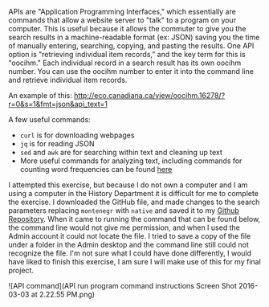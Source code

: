 APIs are "Application Programming Interfaces," which essentially are commands that allow a website server to "talk" to a program on your computer. This is useful because it allows the commuter to give you the search results in a machine-readable format (ex: JSON) saving you the time of manually entering, searching, copying, and pasting the results. One API option is "retrieving individual item records," and the key term for this is "oocihm." Each individual record in a search result has its own oocihm number. You can use the oocihm number to enter it into the command line and retrieve individual item records. 

An example of this: http://eco.canadiana.ca/view/oocihm.16278/?r=0&s=1&fmt=json&api_text=1 

A few useful commands:

* `curl` is for downloading webpages
* `jq`	is for reading JSON
* `sed` and `awk`  are for searching within text and cleaning up text
* More useful commands for analyzing text, including commands for counting word frequencies can be found [here](http://williamjturkel.net/2013/06/15/basic-text-analysis-with-command-line-tools-in-linux/)

I attempted this exercise, but because I do not own a computer and I am using a computer in the History Department it is difficult for me to complete the exercise. I downloaded the GitHub file, and made changes to the search parameters replacing `montenegr` with `native` and saved it to my [Github Repository](https://github.com/1991MelJ/Open-Notebook-/blob/master/module%202/Exercise-3-APIs-1991MelJ.api-ex-mac.sh). When it came to running the command that can be found below, the command line would not give me permission, and when I used the Admin account it could not locate the file. I tried to save a copy of the file under a folder in the Admin desktop and the command line still could not recognize the file. I'm not sure what I could have done differently, I would have liked to finish this exercise, I am sure I will make use of this for my final project.

![API command](API run program command instructions Screen Shot 2016-03-03 at 2.22.55 PM.png) 